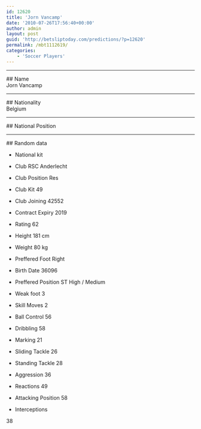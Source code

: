 ```yaml
---
id: 12620
title: 'Jorn Vancamp'
date: '2010-07-26T17:56:40+00:00'
author: admin
layout: post
guid: 'http://betsliptoday.com/predictions/?p=12620'
permalink: /mbt1112619/
categories:
    - 'Soccer Players'
---
```


- - - - - -

\## Name  
 Jorn Vancamp

- - - - - -

\## Nationality  
 Belgium

- - - - - -

\## National Position

- - - - - -

\## Random data

- National kit
- Club
 RSC Anderlecht

- Club Position
 Res

- Club Kit
 49

- Club Joining
 42552

- Contract Expiry
 2019

- Rating
 62

- Height
 181 cm

- Weight
 80 kg

- Preffered Foot
 Right

- Birth Date
 36096

- Preffered Position
 ST High / Medium

- Weak foot
 3

- Skill Moves
 2

- Ball Control
 56

- Dribbling
 58

- Marking
 21

- Sliding Tackle
 26

- Standing Tackle
 28

- Aggression
 36

- Reactions
 49

- Attacking Position
 58

- Interceptions

 38
